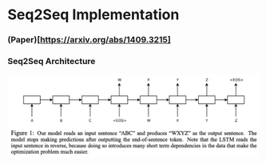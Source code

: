 # Seq2Seq Implementation  
### (Paper)[https://arxiv.org/abs/1409.3215]

### Seq2Seq Architecture  
<img src = "https://github.com/Sangh0/NLP/blob/main/Seq2Seq/figures/figure1.png?raw=true">  
